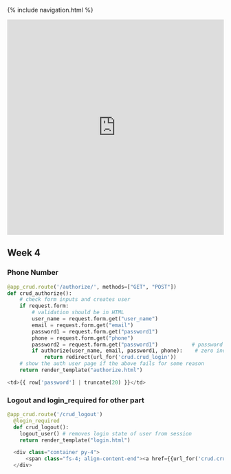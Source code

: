 {% include navigation.html %}

<iframe frameborder="0" width="100%" height="500px" src="https://replit.com/@lucasho22/flaskportfolio-2?embed=true"> </iframe>

## Week 4

### Phone Number
```python
@app_crud.route('/authorize/', methods=["GET", "POST"])
def crud_authorize():
    # check form inputs and creates user
    if request.form:
        # validation should be in HTML
        user_name = request.form.get("user_name")
        email = request.form.get("email")
        password1 = request.form.get("password1")
        phone = request.form.get("phone")
        password2 = request.form.get("password1")           # password should be verified
        if authorize(user_name, email, password1, phone):    # zero index [0] used as user_name and email are type tuple
            return redirect(url_for('crud.crud_login'))
    # show the auth user page if the above fails for some reason
    return render_template("authorize.html")
  ```
  ```python
  <td>{{ row['password'] | truncate(20) }}</td>
  ```
  
### Logout and login_required for other part
```python
@app_crud.route('/crud_logout')
  @login_required
  def crud_logout():
    logout_user() # removes login state of user from session
    return render_template("login.html")
```
```python
  <div class="container py-4">
      <span class="fs-4; align-content-end"><a href={{url_for('crud.crud_logout')}}>Logout </a></span>
  </div>
```
